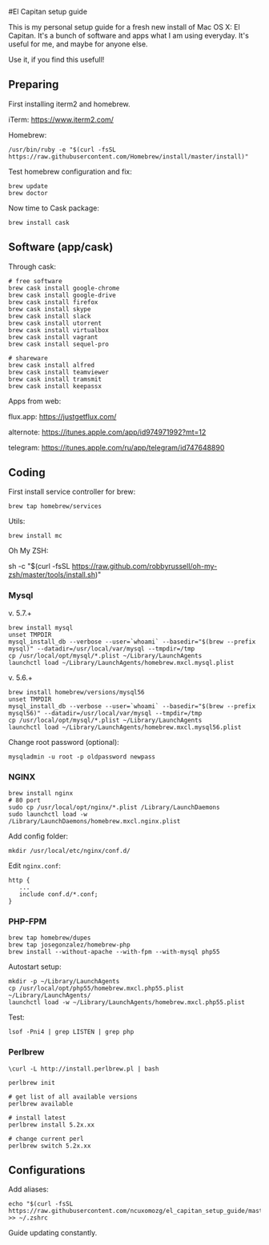 #El Capitan setup guide

This is my personal setup guide for a fresh new install of Mac OS X: El Capitan. It's a bunch of software and apps what I am using everyday. It's useful for me, and maybe for anyone else.

Use it, if you find this usefull!

## Preparing

First installing iterm2 and homebrew.

iTerm: 
https://www.iterm2.com/

Homebrew:

    /usr/bin/ruby -e "$(curl -fsSL https://raw.githubusercontent.com/Homebrew/install/master/install)"
    
Test homebrew configuration and fix:
    
    brew update
    brew doctor

Now time to Cask package:

    brew install cask

## Software (app/cask)

Through cask: 

    # free software
    brew cask install google-chrome
    brew cask install google-drive
    brew cask install firefox
    brew cask install skype
    brew cask install slack
    brew cask install utorrent
    brew cask install virtualbox
    brew cask install vagrant
    brew cask install sequel-pro
    
    # shareware 
    brew cask install alfred
    brew cask install teamviewer
    brew cask install tramsmit
    brew cask install keepassx

Apps from web:

flux.app: https://justgetflux.com/

alternote: https://itunes.apple.com/app/id974971992?mt=12

telegram: https://itunes.apple.com/ru/app/telegram/id747648890
    
## Coding

First install service controller for brew:

    brew tap homebrew/services
    
Utils:

    brew install mc
  
Oh My ZSH: 
   
   sh -c "$(curl -fsSL https://raw.github.com/robbyrussell/oh-my-zsh/master/tools/install.sh)"
    
### Mysql

v. 5.7.+

    brew install mysql
    unset TMPDIR
    mysql_install_db --verbose --user=`whoami` --basedir="$(brew --prefix mysql)" --datadir=/usr/local/var/mysql --tmpdir=/tmp
    cp /usr/local/opt/mysql/*.plist ~/Library/LaunchAgents
    launchctl load ~/Library/LaunchAgents/homebrew.mxcl.mysql.plist

v. 5.6.+

    brew install homebrew/versions/mysql56
    unset TMPDIR
    mysql_install_db --verbose --user=`whoami` --basedir="$(brew --prefix mysql56)" --datadir=/usr/local/var/mysql --tmpdir=/tmp
    cp /usr/local/opt/mysql/*.plist ~/Library/LaunchAgents
    launchctl load ~/Library/LaunchAgents/homebrew.mxcl.mysql56.plist
  
    
Change root password (optional):
   
    mysqladmin -u root -p oldpassword newpass
    
### NGINX

    brew install nginx
    # 80 port
    sudo cp /usr/local/opt/nginx/*.plist /Library/LaunchDaemons
    sudo launchctl load -w /Library/LaunchDaemons/homebrew.mxcl.nginx.plist

Add config folder: 

    mkdir /usr/local/etc/nginx/conf.d/
    
Edit `nginx.conf`:

    http {
       ...
       include conf.d/*.conf;
    }

### PHP-FPM

    brew tap homebrew/dupes
    brew tap josegonzalez/homebrew-php
    brew install --without-apache --with-fpm --with-mysql php55

Autostart setup:
   
    mkdir -p ~/Library/LaunchAgents
    cp /usr/local/opt/php55/homebrew.mxcl.php55.plist ~/Library/LaunchAgents/
    launchctl load -w ~/Library/LaunchAgents/homebrew.mxcl.php55.plist

Test: 

    lsof -Pni4 | grep LISTEN | grep php
    
### Perlbrew

    \curl -L http://install.perlbrew.pl | bash
    
    perlbrew init
    
    # get list of all available versions
    perlbrew available
    
    # install latest
    perlbrew install 5.2x.xx
    
    # change current perl
    perlbrew switch 5.2x.xx
    

## Configurations 

Add aliases: 

    echo "$(curl -fsSL https://raw.githubusercontent.com/ncuxomozg/el_capitan_setup_guide/master/includes/aliases.conf)" >> ~/.zshrc

Guide updating constantly.
